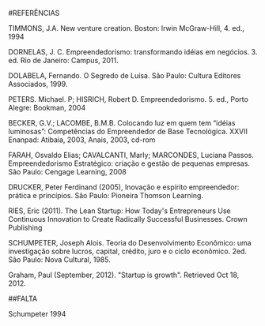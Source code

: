 #REFERÊNCIAS

TIMMONS, J.A. New venture creation. Boston: Irwin McGraw-Hill, 4. ed., 1994

DORNELAS, J. C. Empreendedorismo: transformando idéias em negócios. 3. ed. Rio de Janeiro: Campus, 2011. 

DOLABELA, Fernando. O Segredo de Luísa. São Paulo: Cultura Editores Associados, 1999.

PETERS. Michael. P; HISRICH, Robert D. Empreendedorismo. 5. ed., Porto Alegre: Bookman, 2004

BECKER, G.V.; LACOMBE, B.M.B. Colocando luz em quem tem “idéias luminosas”: Competências do Empreendedor de Base Tecnológica. XXVII Enanpad: Atibaia, 2003, Anais, 2003, cd-rom

FARAH, Osvaldo Elias; CAVALCANTI, Marly; MARCONDES, Luciana Passos. Empreendedorismo Estratégico: criação e gestão de pequenas empresas. São Paulo: Cengage Learning, 2008

DRUCKER, Peter Ferdinand (2005), Inovação e espírito empreendedor: prática e princípios. São Paulo: Pioneira Thomson Learning.

RIES, Eric (2011). The Lean Startup: How Today's Entrepreneurs Use Continuous Innovation to Create Radically Successful Businesses. Crown Publishing

SCHUMPETER, Joseph Alois. Teoria do Desenvolvimento Econômico: uma investigação sobre lucros, capital, crédito, juro e o ciclo econômico. 2ed. São Paulo: Nova Cultural, 1985.

Graham, Paul (September, 2012). "Startup is growth". Retrieved Oct 18, 2012.

##FALTA

Schumpeter 1994